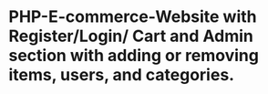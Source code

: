 # PHP-E-commerce-Website with Register/Login/ Cart and Admin section with adding or removing items, users, and categories.
